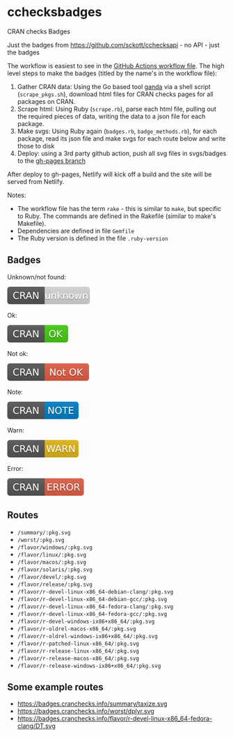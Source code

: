 # cchecksbadges

CRAN checks Badges

Just the badges from https://github.com/sckott/cchecksapi - no API - just the badges

The workflow is easiest to see in the [GitHub Actions workflow file](https://github.com/sckott/cchecksbadges/blob/main/.github/workflows/badges.yml). The high level steps to make the badges (titled by the name's in the workflow file):

1. Gather CRAN data: Using the Go based tool [ganda][] via a shell script (`scrape_pkgs.sh`), download html files for CRAN checks pages for all packages on CRAN.
2. Scrape html: Using Ruby (`scrape.rb`), parse each html file, pulling out the required pieces of data, writing the data to a json file for each package.
3. Make svgs: Using Ruby again (`badges.rb`, `badge_methods.rb`), for each package, read its json file and make svgs for each route below and write those to disk
4. Deploy: using a 3rd party github action, push all svg files in svgs/badges to the [gh-pages branch](https://github.com/sckott/cchecksbadges/tree/gh-pages)

After deploy to gh-pages, Netlify will kick off a build and the site will be served from Netlify.

Notes: 

- The workflow file has the term `rake` - this is similar to `make`, but specific to Ruby. The commands are defined in the Rakefile (similar to make's Makefile).
- Dependencies are defined in file `Gemfile`
- The Ruby version is defined in the file `.ruby-version`

## Badges

Unknown/not found:

![](svg-egs/unknown.svg)

Ok:

![](svg-egs/ok.svg)

Not ok:

![](svg-egs/notok.svg)

Note:

![](svg-egs/note.svg)

Warn:

![](svg-egs/warn.svg)

Error:

![](svg-egs/error.svg)


## Routes

- `/summary/:pkg.svg`
- `/worst/:pkg.svg`
- `/flavor/windows/:pkg.svg`
- `/flavor/linux/:pkg.svg`
- `/flavor/macos/:pkg.svg`
- `/flavor/solaris/:pkg.svg`
- `/flavor/devel/:pkg.svg`
- `/flavor/release/:pkg.svg`
- `/flavor/r-devel-linux-x86_64-debian-clang/:pkg.svg`
- `/flavor/r-devel-linux-x86_64-debian-gcc/:pkg.svg`
- `/flavor/r-devel-linux-x86_64-fedora-clang/:pkg.svg`
- `/flavor/r-devel-linux-x86_64-fedora-gcc/:pkg.svg`
- `/flavor/r-devel-windows-ix86+x86_64/:pkg.svg`
- `/flavor/r-oldrel-macos-x86_64/:pkg.svg`
- `/flavor/r-oldrel-windows-ix86+x86_64/:pkg.svg`
- `/flavor/r-patched-linux-x86_64/:pkg.svg`
- `/flavor/r-release-linux-x86_64/:pkg.svg`
- `/flavor/r-release-macos-x86_64/:pkg.svg`
- `/flavor/r-release-windows-ix86+x86_64/:pkg.svg`

## Some example routes

- https://badges.cranchecks.info/summary/taxize.svg
- https://badges.cranchecks.info/worst/dplyr.svg
- https://badges.cranchecks.info/flavor/r-devel-linux-x86_64-fedora-clang/DT.svg


[ganda]: https://github.com/tednaleid/ganda
